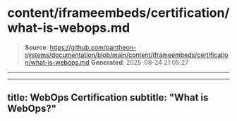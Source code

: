 # content/iframeembeds/certification/what-is-webops.md

> **Source**: https://github.com/pantheon-systems/documentation/blob/main/content/iframeembeds/certification/what-is-webops.md
> **Generated**: 2025-08-24 21:05:27

---

---
title: WebOps Certification
subtitle: "What is WebOps?"
---

<Partial file="certification-guide/what-is-webops.md" />
